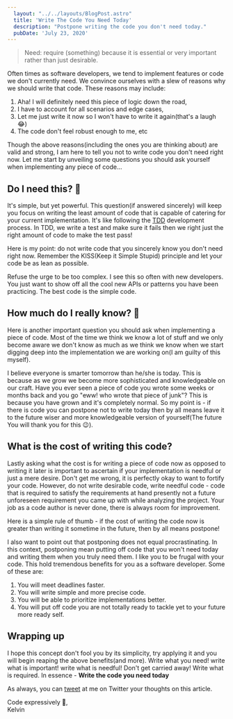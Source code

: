 ```yaml
---
  layout: "../../layouts/BlogPost.astro"
  title: 'Write The Code You Need Today'
  description: "Postpone writing the code you don't need today."
  pubDate: 'July 23, 2020'
---
```


>  Need: require (something) because it is essential or very important rather than just desirable.

Often times as software developers, we tend to implement features or code we don't currently need. We convince ourselves with a slew of reasons why we should write that code. These reasons may include:

1. Aha! I will definitely need this piece of logic down the road,
2. I have to account for all scenarios and edge cases,
3. Let me just write it now so I won't have to write it again(that's a laugh 😂)
4. The code don't feel robust enough to me, etc

Though the above reasons(including the ones you are thinking about) are valid and strong, I am here to tell you not to write code you don't need right now. Let me start by unveiling some questions you should ask yourself when implementing any piece of code...

## Do I need this? 🤔
It's simple, but yet powerful. This question(if answered sincerely) will keep you focus on writing the least amount of code that is capable of catering for your current implementation. It's like following the [TDD](https://en.wikipedia.org/wiki//Test-driven_development) development process. In TDD, we write a test and make sure it fails then we right just the right amount of code to make the test pass!

Here is my point: do not write code that you sincerely know you don't need right now. Remember the KISS(Keep it Simple Stupid) principle and let your code be as lean as possible.

Refuse the urge to be too complex. I see this so often with new developers. You just want to show off all the cool new APIs or patterns you have been practicing. The best code is the simple code.

## How much do I really know? 🧐
Here is another important question you should ask when implementing a piece of code. Most of the time we think we know a lot of stuff and we only become aware we don't know as much as we think we know when we start digging deep into the implementation we are working on(I am guilty of this myself).

I believe everyone is smarter tomorrow than he/she is today. This is because as we grow we become more sophisticated and knowledgeable on our craft. Have you ever seen a piece of code you wrote some weeks or months back and you go "eww! who wrote that piece of junk"? This is because you have grown and it's completely normal. So my point is - if there is code you can postpone not to write today then by all means leave it to the future wiser and more knowledgeable version of yourself(The future You will thank you for this 😉).

## What is the cost of writing this code?
Lastly asking what the cost is for writing a piece of code now as opposed to writing it later is important to ascertain if your implementation is needful or just a mere desire. Don't get me wrong, it is perfectly okay to want to fortify your code. However, do not write desirable code, write needful code - code that is required to satisfy the requirements at hand presently not a future unforeseen requirement you came up with while analyzing the project. Your job as a code author is never done, there is always room for improvement.

Here is a simple rule of thumb - if the cost of writing the code now is greater than writing it sometime in the future, then by all means postpone!

I also want to point out that postponing does not equal procrastinating. In this context, postponing mean putting off code that you won't need today and writing them when you truly need them.
I like you to be frugal with your code. This hold tremendous benefits for you as a software developer. Some of these are:

1. You will meet deadlines faster.
2. You will write simple and more precise code.
3. You will be able to prioritize implementations better.
4. You will put off code you are not totally ready to tackle yet to your future more ready self.

## Wrapping up
I hope this concept don't fool you by its simplicity, try applying it and you will begin reaping the above benefits(and more). Write what you need! write what is important! write what is needful! Don't get carried away! Write what is required. In essence - **Write the code you need today**

As always, you can [tweet](https://twitter.com/dominus_kelvin) at me on Twitter your thoughts on this article.

Code expressively 🎨, <br /> Kelvin
